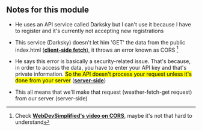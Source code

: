 ## Notes for this module

- He uses an API service called Darksky but I can't use it because I have to register and it's currently not accepting new registrations

- This service (Darksky) doesn't let him 'GET' the data from the public index.html (<u>**client-side fetch**</u>), it throws an error known as CORS [^1] 

- He says this error is basically a security-related issue. That's because, in order to access the data, you have to enter your API key and that's private information. <mark>So the API doesn't process your request unless it's done from your server</mark> (<u>**server-side**</u>)

- This all means that we'll make that request (weather-fetch-get request) from our server (server-side)







[^1]: Check [**WebDevSimplified's video on CORS**](https://www.youtube.com/watch?v=PNtFSVU-YTI), maybe it's not that hard to understand



